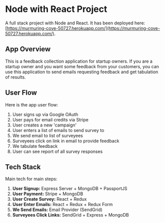 # Node with React Project

A full stack project with Node and React. It has been deployed here: [https://murmuring-cove-50727.herokuapp.com/](https://murmuring-cove-50727.herokuapp.com/).

## App Overview

This is a feedback collection application for startup owners. If you are a startup owner and you want some feedback from your customers, you can use this application to send emails requesting feedback and get tabulation of results.

## User Flow

Here is the app user flow:

1. User signs up via Google OAuth
2. User pays for email credits via Stripe
3. User creates a new 'campaign'
4. User enters a list of emails to send survey to
5. We send email to list of surveyees
6. Surveyees click on link in email to provide feedback
7. We tabulate feedback
8. User can see report of all survey responses

## Tech Stack

Main tech for main steps:

1. **User Signup:** Express Server + MongoDB + PassportJS
2. **User Payment:** Stripe + MongoDB
3. **User Create Survey:** React + Redux
4. **User Enter Emails:** React + Redux + Redux Form
5. **We Send Emails:** Email Provider (SendGrid)
6. **Surveyees Click Links:** SendGrid + Express + MongoDB

